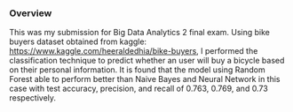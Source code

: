 ### Overview
This was my submission for Big Data Analytics 2 final exam.
Using bike buyers dataset obtained from kaggle: https://www.kaggle.com/heeraldedhia/bike-buyers, I performed the classification technique 
to predict whether an user will buy a bicycle based on their personal information. It is found that the model using Random Forest able to 
perform better than Naive Bayes and Neural Network in this case with test accuracy, precision, and recall of 0.763, 0.769, and 0.73 respectively.
